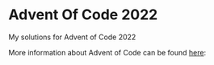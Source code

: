 # Advent Of Code 2022
My solutions for Advent of Code 2022

More information about Advent of Code can be found [here](https://adventofcode.com/2022/): 
